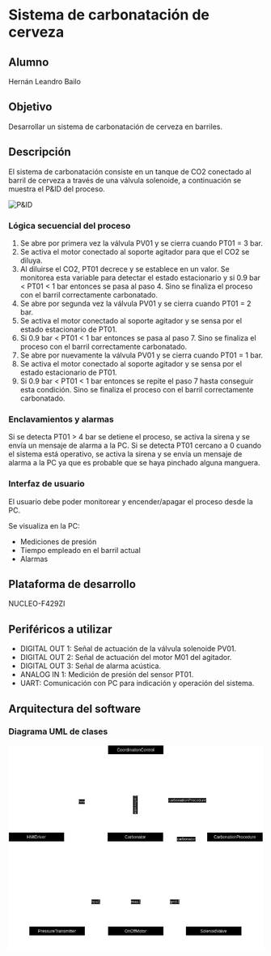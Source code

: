 # Sistema de carbonatación de cerveza

## Alumno
Hernán Leandro Bailo

## Objetivo
Desarrollar un sistema de carbonatación de cerveza en barriles.

## Descripción
El sistema de carbonatación consiste en un tanque de CO2 conectado al barril de cerveza a través de una válvula solenoide, a continuación se muestra el P&ID del proceso.

![P&ID](https://github.com/user-attachments/assets/5985314f-a571-417c-b897-6e4667d1432f)

### Lógica secuencial del proceso
1. Se abre por primera vez la válvula PV01 y se cierra cuando PT01 = 3 bar.
2. Se activa el motor conectado al soporte agitador para que el CO2 se diluya.
3. Al diluirse el CO2, PT01 decrece y se establece en un valor. Se monitorea esta variable para detectar el estado estacionario y si 0.9 bar < PT01 < 1 bar entonces se pasa al paso 4. Sino se finaliza el proceso con el barril correctamente carbonatado.
4. Se abre por segunda vez la válvula PV01 y se cierra cuando PT01 = 2 bar.
5. Se activa el motor conectado al soporte agitador y se sensa por el estado estacionario de PT01.
6. Si 0.9 bar < PT01 < 1 bar entonces se pasa al paso 7. Sino se finaliza el proceso con el barril correctamente carbonatado.
7. Se abre por nuevamente la válvula PV01 y se cierra cuando PT01 = 1 bar.
8. Se activa el motor conectado al soporte agitador y se sensa por el estado estacionario de PT01.
9. Si 0.9 bar < PT01 < 1 bar entonces se repite el paso 7 hasta conseguir esta condición. Sino se finaliza el proceso con el barril correctamente carbonatado.

### Enclavamientos y alarmas
Si se detecta PT01 > 4 bar se detiene el proceso, se activa la sirena y se envía un mensaje de alarma a la PC.
Si se detecta PT01 cercano a 0 cuando el sistema está operativo, se activa la sirena y se envía un mensaje de alarma a la PC ya que es probable que se haya pinchado alguna manguera.

### Interfaz de usuario
El usuario debe poder monitorear y encender/apagar el proceso desde la PC.

Se visualiza en la PC:
* Mediciones de presión
* Tiempo empleado en el barril actual
* Alarmas

## Plataforma de desarrollo
NUCLEO-F429ZI

## Periféricos a utilizar
* DIGITAL OUT 1: Señal de actuación de la válvula solenoide PV01.
* DIGITAL OUT 2: Señal de actuación del motor M01 del agitador.
* DIGITAL OUT 3: Señal de alarma acústica.
* ANALOG IN 1: Medición de presión del sensor PT01.
* UART: Comunicación con PC para indicación y operación del sistema.

## Arquitectura del software

### Diagrama UML de clases

![UML](https://github.com/hbailo/Beer-Carbonation-System/blob/d4f6edefa25c21ac62fb0daf106ac1f02ebeeb73/docs/UML%20Class%20Diagram%20-%20overview.png)
